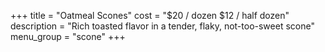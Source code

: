+++
title = "Oatmeal Scones"
cost = "$20 / dozen $12 / half dozen"
description = "Rich toasted flavor in a tender, flaky, not-too-sweet scone"
menu_group = "scone"
+++
